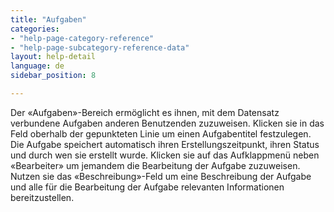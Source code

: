 ```yaml
---
title: "Aufgaben"
categories:
- "help-page-category-reference"
- "help-page-subcategory-reference-data"
layout: help-detail
language: de
sidebar_position: 8

---
```


Der &laquo;Aufgaben&raquo;-Bereich ermöglicht es ihnen, mit dem Datensatz verbundene Aufgaben anderen Benutzenden zuzuweisen. Klicken sie in das Feld oberhalb der gepunkteten Linie um einen Aufgabentitel festzulegen. Die Aufgabe speichert automatisch ihren Erstellungszeitpunkt, ihren Status und durch wen sie erstellt wurde. Klicken sie auf das Aufklappmenü neben &laquo;Bearbeiter&raquo; um jemandem die Bearbeitung der Aufgabe zuzuweisen. Nutzen sie das &laquo;Beschreibung&raquo;-Feld um eine Beschreibung der Aufgabe und alle für die Bearbeitung der Aufgabe relevanten Informationen bereitzustellen.
